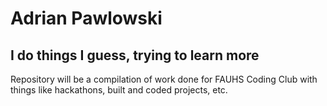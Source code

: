 # Adrian Pawlowski
## I do things I guess, trying to learn more
Repository will be a compilation of work done for FAUHS Coding Club with things like hackathons, built and coded projects, etc.